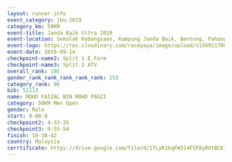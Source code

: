 ```yaml
---
layout: runner-info 
event_category: jbu-2019 
category_km: 50KM 
event-title: Janda Baik Ultra 2019 
event-location: Sekolah Kebangsaan, Kampung Janda Baik, Bentong, Pahang, Malaysia 
event-logo: https://res.cloudinary.com/raceyaya/image/upload/v1569217009/logo/janda-baik_vch1pc.jpg 
event-date: 2019-09-14 
checkpoint-name2: Split 1 E Farm 
checkpoint-name3: Split 2 ATV 
overall_rank: 195
gender_rank_rank_rank_rank_rank: 153
category_rank: 96
bib: 51113
name: MOHD FAIZAL BIN MOHD PAUZI
category: 50KM Men Open
gender: Male
start: 0-00.0
checkpoint2: 4-33-35
checkpoint3: 9-55-54
finish: 10-38-42
country: Malaysia
cerrtificate: https://drive.google.com/file/d/1TLyK1kqFW314FSF8yRUtBCKlU6kTdSqS/view?usp=sharing
---
```

